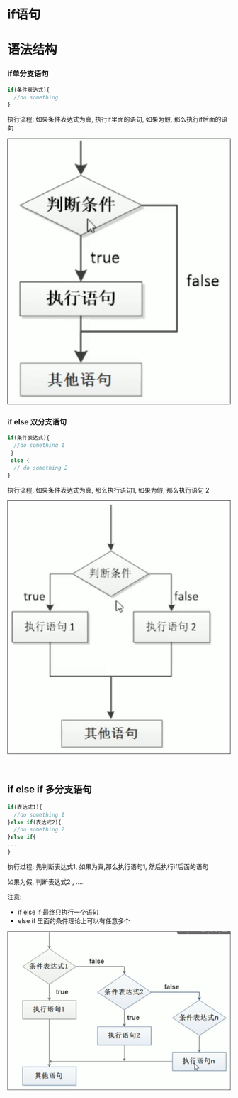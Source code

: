 # if语句

# 语法结构

### if单分支语句

```JavaScript
if(条件表达式){
  //do something
}
```

执行流程: 如果条件表达式为真, 执行if里面的语句, 如果为假, 那么执行if后面的语句

![Snipaste_2022-07-17_21-06-43.png](assets/Snipaste_2022-07-17_21-06-43-20220717210647-vitwi4w.png)

### if else 双分支语句

```JavaScript
if(条件表达式){
  //do something 1
 }
 else {
  // do something 2
}

```

执行流程, 如果条件表达式为真, 那么执行语句1, 如果为假, 那么执行语句 2

![Snipaste_2022-07-17_21-06-54.png](assets/Snipaste_2022-07-17_21-06-54-20220717210711-ff70jau.png)

‍

## if else if 多分支语句

```JavaScript
if(表达式1){
  //do something 1
}else if(表达式2){
  //do something 2
}else if{
...
}
```

执行过程: 先判断表达式1, 如果为真,那么执行语句1, 然后执行if后面的语句

如果为假, 判断表达式2 , .....

注意:

* if else if 最终只执行一个语句
* else if 里面的条件理论上可以有任意多个

![Snipaste_2022-07-17_21-07-38.png](assets/Snipaste_2022-07-17_21-07-38-20220717210742-s0yvbst.png)
